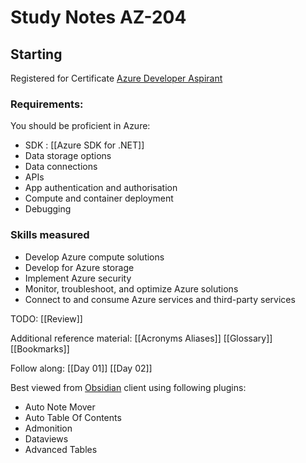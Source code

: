 # Study Notes AZ-204

## Starting

Registered for Certificate  [Azure Developer Aspirant](https://learn.microsoft.com/en-us/credentials/certifications/azure-developer/?practice-assessment-type=certification)

### Requirements:

You should be proficient in Azure:

- SDK : [[Azure SDK for .NET]]
- Data storage options
- Data connections
- APIs
- App authentication and authorisation
- Compute and container deployment
- Debugging
### Skills measured

- Develop Azure compute solutions
- Develop for Azure storage
- Implement Azure security
- Monitor, troubleshoot, and optimize Azure solutions
- Connect to and consume Azure services and third-party services

TODO: [[Review]]

Additional reference material:
[[Acronyms Aliases]]
[[Glossary]]
[[Bookmarks]]

Follow along:
[[Day 01]]
[[Day 02]]


Best viewed from [Obsidian](https://help.obsidian.md/Getting+started/Download+and+install+Obsidian) client using following plugins:
- Auto Note Mover
- Auto Table Of Contents
- Admonition
- Dataviews
- Advanced Tables









